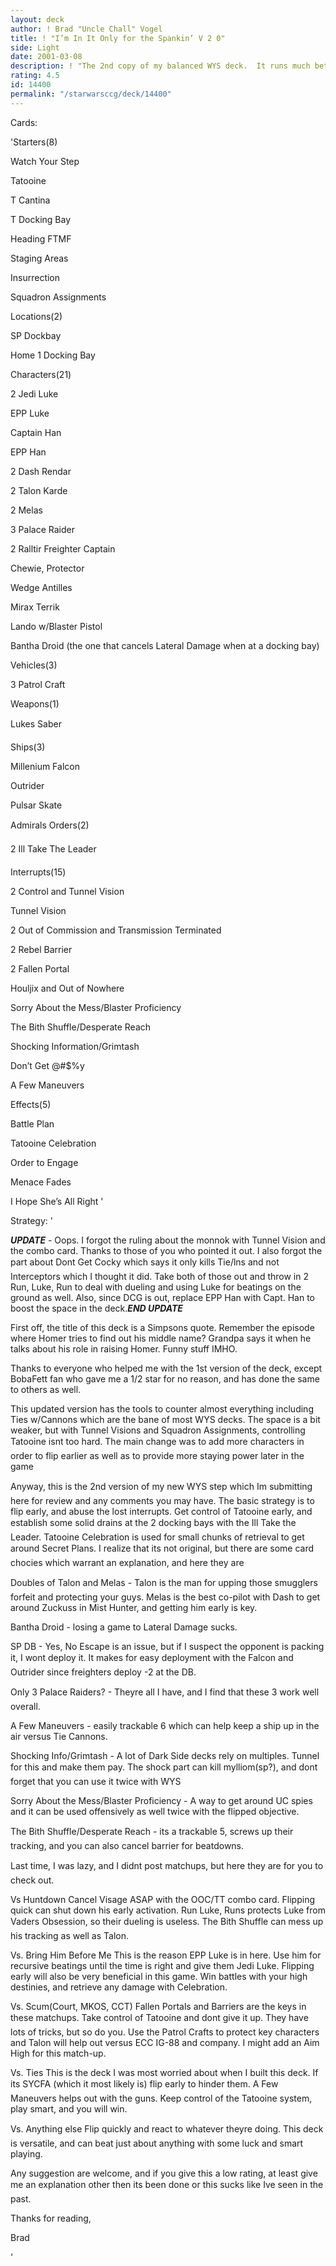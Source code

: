 ```yaml
---
layout: deck
author: ! Brad "Uncle Chall" Vogel
title: ! "I’m In It Only for the Spankin’ V 2 0"
side: Light
date: 2001-03-08
description: ! "The 2nd copy of my balanced WYS deck.  It runs much better then the first, and the changes I’ve made have made it solid versus almost anything the Dark Side can throw at you."
rating: 4.5
id: 14400
permalink: "/starwarsccg/deck/14400"
---
```

Cards: 

'Starters(8) 

Watch Your Step 

Tatooine 

T Cantina 

T Docking Bay 

Heading FTMF 

Staging Areas 

Insurrection 

Squadron Assignments 


Locations(2) 

SP Dockbay 

Home 1 Docking Bay 


Characters(21) 

2 Jedi Luke 

EPP Luke

Captain Han

EPP Han 

2 Dash Rendar

2 Talon Karde 

2 Melas

3 Palace Raider

2 Ralltir Freighter Captain

Chewie, Protector 

Wedge Antilles 

Mirax Terrik 

Lando w/Blaster Pistol 

Bantha Droid (the one that cancels Lateral Damage when at a docking bay) 


Vehicles(3) 

3 Patrol Craft 


Weapons(1) 

Lukes Saber 


Ships(3) 

Millenium Falcon 

Outrider 

Pulsar Skate 


Admirals Orders(2) 

2 Ill Take The Leader 


Interrupts(15) 

2 Control and Tunnel Vision 

Tunnel Vision

2 Out of Commission and Transmission Terminated 

2 Rebel Barrier 

2 Fallen Portal 

Houljix and Out of Nowhere 

Sorry About the Mess/Blaster Proficiency

The Bith Shuffle/Desperate Reach

Shocking Information/Grimtash

Don’t Get @#$%y

A Few Maneuvers


Effects(5) 

Battle Plan 

Tatooine Celebration 

Order to Engage 

Menace Fades 

I Hope She’s All Right '

Strategy: '

***UPDATE*** - Oops.  I forgot the ruling about the monnok with Tunnel Vision and the combo card.  Thanks to those of you who pointed it out.  I also forgot the part about Dont Get Cocky which says it only kills Tie/lns and not Interceptors which I thought it did.  Take both of those out and throw in 2 Run, Luke, Run to deal with dueling and using Luke for beatings on the ground as well.  Also, since DCG is out, replace EPP Han with Capt. Han to boost the space in the deck.***END UPDATE***


First off, the title of this deck is a Simpsons quote. Remember the episode where Homer tries to find out his middle name?  Grandpa says it when he talks about his role in raising Homer. Funny stuff IMHO. 


Thanks to everyone who helped me with the 1st version of the deck, except BobaFett fan who gave me a 1/2 star for no reason, and has done the same to others as well.


This updated version has the tools to counter almost everything including Ties w/Cannons which are the bane of most WYS decks.  The space is a bit weaker, but with Tunnel Visions and Squadron Assignments, controlling Tatooine isnt too hard.  The main change was to add more characters in order to flip earlier as well as to provide more staying power later in the game 


Anyway, this is the 2nd version of my new WYS step which Im submitting here for review and any comments you may have. The basic strategy is to flip early, and abuse the lost interrupts. Get control of Tatooine early, and establish some solid drains at the 2 docking bays with the Ill Take the Leader.  Tatooine Celebration is used for small chunks of retrieval to get around Secret Plans.  I realize that its not original, but there are some card chocies which warrant an explanation, and here they are 


Doubles of Talon and Melas - Talon is the man for upping those smugglers forfeit and protecting your guys.  Melas is the best co-pilot with Dash to get around Zuckuss in Mist Hunter, and getting him early is key.


Bantha Droid - losing a game to Lateral Damage sucks.


SP DB - Yes, No Escape is an issue, but if I suspect the opponent is packing it, I wont deploy it. It makes for easy deployment with the Falcon and Outrider since freighters deploy -2 at the DB. 


Only 3 Palace Raiders? - Theyre all I have, and I find that these 3 work well overall.


A Few Maneuvers - easily trackable 6 which can help keep a ship up in the air versus Tie Cannons.


Shocking Info/Grimtash - A lot of Dark Side decks rely on multiples.  Tunnel for this and make them pay.  The shock part can kill mylliom(sp?), and dont forget that you can use it twice with WYS


Sorry About the Mess/Blaster Proficiency - A way to get around UC spies and it can be used offensively as well twice with the flipped objective.


The Bith Shuffle/Desperate Reach - its a trackable 5, screws up their tracking, and you can also cancel barrier for beatdowns.


Last time, I was lazy, and I didnt post matchups, but here they are for you to check out.


Vs Huntdown  Cancel Visage ASAP with the OOC/TT combo card.  Flipping quick can shut down his early activation.  Run Luke, Runs protects Luke from Vaders Obsession, so their dueling is useless.  The Bith Shuffle can mess up his tracking as well as Talon.


Vs. Bring Him Before Me  This is the reason EPP Luke is in here.  Use him for recursive beatings until the time is right and give them Jedi Luke.  Flipping early will also be very beneficial in this game.  Win battles with your high destinies, and retrieve any damage with Celebration.


Vs. Scum(Court, MKOS, CCT)  Fallen Portals and Barriers are the keys in these matchups.  Take control of Tatooine and dont give it up.  They have lots of tricks, but so do you.  Use the Patrol Crafts to protect key characters and Talon will help out versus ECC IG-88 and company.  I might add an Aim High for this match-up.


Vs. Ties  This is the deck I was most worried about when I built this deck.  If its SYCFA (which it most likely is) flip early to hinder them.   A Few Maneuvers helps out with the guns.  Keep control of the Tatooine system, play smart, and you will win.


Vs. Anything else  Flip quickly and react to whatever theyre doing.  This deck is versatile, and can beat just about anything with some luck and smart playing.


Any suggestion are welcome, and if you give this a low rating, at least give me an explanation other then its been done or this sucks like Ive seen in the past. 


Thanks for reading, 


Brad 

'
